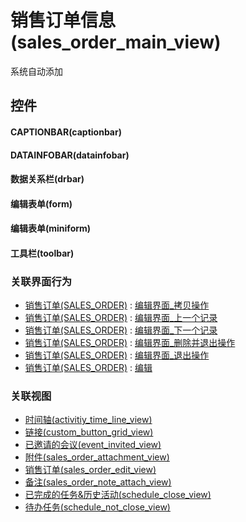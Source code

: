 # 销售订单信息(sales_order_main_view)  <!-- {docsify-ignore-all} -->


系统自动添加



## 控件
#### CAPTIONBAR(captionbar)
#### DATAINFOBAR(datainfobar)
#### 数据关系栏(drbar)
#### 编辑表单(form)
#### 编辑表单(miniform)
#### 工具栏(toolbar)


### 关联界面行为
  * [销售订单(SALES_ORDER)](module/crm/sales_order) : [编辑界面_拷贝操作](module/crm/sales_order#界面行为)
  * [销售订单(SALES_ORDER)](module/crm/sales_order) : [编辑界面_上一个记录](module/crm/sales_order#界面行为)
  * [销售订单(SALES_ORDER)](module/crm/sales_order) : [编辑界面_下一个记录](module/crm/sales_order#界面行为)
  * [销售订单(SALES_ORDER)](module/crm/sales_order) : [编辑界面_删除并退出操作](module/crm/sales_order#界面行为)
  * [销售订单(SALES_ORDER)](module/crm/sales_order) : [编辑界面_退出操作](module/crm/sales_order#界面行为)
  * [销售订单(SALES_ORDER)](module/crm/sales_order) : [编辑](module/crm/sales_order#界面行为)

### 关联视图
  * [时间轴(activitiy_time_line_view)](app/view/activitiy_time_line_view)
  * [链接(custom_button_grid_view)](app/view/custom_button_grid_view)
  * [已邀请的会议(event_invited_view)](app/view/event_invited_view)
  * [附件(sales_order_attachment_view)](app/view/sales_order_attachment_view)
  * [销售订单(sales_order_edit_view)](app/view/sales_order_edit_view)
  * [备注(sales_order_note_attach_view)](app/view/sales_order_note_attach_view)
  * [已完成的任务&历史活动(schedule_close_view)](app/view/schedule_close_view)
  * [待办任务(schedule_not_close_view)](app/view/schedule_not_close_view)

<script>
 const { createApp } = Vue
  createApp({
    data() {
      return {

      }
    }
  }).use(ElementPlus).mount('#app')
</script>